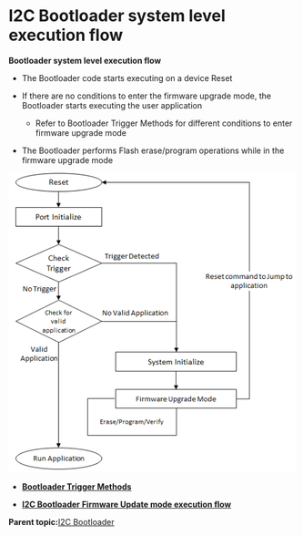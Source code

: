 # I2C Bootloader system level execution flow

**Bootloader system level execution flow**

-   The Bootloader code starts executing on a device Reset

-   If there are no conditions to enter the firmware upgrade mode, the Bootloader starts executing the user application

    -   Refer to Bootloader Trigger Methods for different conditions to enter firmware upgrade mode

-   The Bootloader performs Flash erase/program operations while in the firmware upgrade mode


![basic_bootloader_execution_flow](GUID-2B877A41-C096-4466-9E49-8F1DE26FD97F-low.png)

-   **[Bootloader Trigger Methods](GUID-171634E3-4F7B-4CBD-BCE9-EC2BB22BF2AD.md)**  

-   **[I2C Bootloader Firmware Update mode execution flow](GUID-61DDF8DF-119C-4515-A818-68C933260DB9.md)**  


**Parent topic:**[I2C Bootloader](GUID-DAABEA91-BE58-400D-B1FE-1808457896A8.md)

